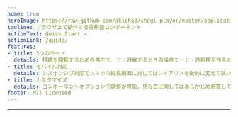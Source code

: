 ```yaml
---
home: true
heroImage: https://raw.github.com/akicho8/shogi-player/master/application.png
tagline: ブラウザ上で動作する将棋盤コンポーネント
actionText: Quick Start →
actionLink: /guide/
features:
- title: 3つのモード
  details: 棋譜を閲覧するための再生モード・対戦するときの操作モード・詰将棋を作るときの編集モードがある
- title: モバイル対応
  details: レスポンシブ対応でスマホの縦長画面に対してはレイアウトを動的に変えて狭い画面を活用する
- title: カスタマイズ
  details: コンポーネントオプションで調整が可能。見た目に関してはあらかじめ用意してあるCSS変数で対応する
footer: MIT Licensed
---
```


<shogi-player-wc sp_controller="is_controller_on" />

<hr>
<OtherComponent/>
